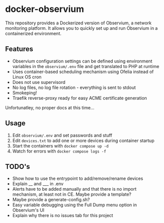 # docker-observium

This repository provides a Dockerized version of Observium, a network monitoring platform. It allows you to quickly set up and run Observium in a containerized environment.

## Features

- Observium configuration settings can be defined using environment variables in the `observium/.env` file and get translated to PHP at runtime
- Uses container-based scheduling mechanism using Ofelia instead of Linux OS cron
- Does not use supervisord
- No log files, no log file rotation - everything is sent to stdout
- Smokeping!
- Traefik reverse-proxy ready for easy ACME certificate generation

Unfortunatley, no proper docs at this time...

## Usage

1. Edit `observium/.env` and set passwords and stuff
1. Edit `devices.txt` to add one or more devices during container startup
1. Start the containers with `docker compose up -d`
1. Watch for errors with `docker compose logs -f`

## TODO's

- Show how to use the entrypoint to add/remove/rename devices
- Explain __ and ___ in .env
- Alerts have to be added manually and that there is no import mechanism, at least not in CE. Maybe provide a template?
- Maybe provide a generate-config.sh?
- Easy variable debugging using the Full Dump menu option in Observium's UI
- Explain why there is no issues tab for this project
